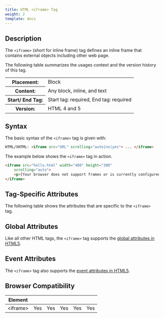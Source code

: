 ```yaml
---
title: HTML <iframe> Tag
weight: 2
template: docs
---	
```

## Description

The `<iframe>` (short for inline frame) tag defines an inline frame that contains external objects including other web page.

The following table summarizes the usages context and the version history of this tag.

<table style="width:100%">
  <tr>
    <th>Placement:</th>
    <td>Block</td>
  </tr>
  <tr>
    <th>Content:</th>
    <td>Any block, inline, and text</td>
  </tr>
  <tr>
    <th>Start/ End Tag:</th>
    <td>Start tag: required, End tag: required</td>
  </tr>
    <tr>
    <th>Version:</th>
    <td>HTML 4 and 5</td>
  </tr>
</table>	

## Syntax

The basic syntax of the `<iframe>` tag is given with:

```html
HTML/XHTML: <iframe src="URL" scrolling="auto|no|yes"> ... </iframe>
```

The example below shows the `<iframe>` tag in action.

```html
<iframe src="hello.html" width="400" height="300"
    scrolling="auto">
    <p>[Your browser does not support frames or is currently configured not to display frames. However, you may visit <a href="optional.html">the related document.</a>]</p>
</iframe>
```

## Tag-Specific Attributes
The following table shows the attributes that are specific to the <code>&lt;iframe&gt;</code> tag.

## Global Attributes

Like all other HTML tags, the `<iframe>` tag supports the [global attributes in HTML5](https://www.tutorialrepublic.com/html-reference/html5-global-attributes.php).

## Event Attributes

The `<iframe>` tag also supports the [event attributes in HTML5](https://www.tutorialrepublic.com/html-reference/html5-event-attributes.php).

## Browser Compatibility
|  Element |<i class="chrome"></i>    | <i class="ie"></i>   | <i class="firefox"></i>   |  <i class="safari"></i>  | <i class="opera"></i>   |
| ------------ | ------------ | ------------ | ------------ | ------------ | ------------ |
| &lt;iframe&gt;  |Yes   |Yes   |Yes   |Yes   |Yes   |

